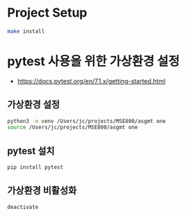 # Project Setup
```bash
make install
````



# pytest 사용을 위한 가상환경 설정
- https://docs.pytest.org/en/7.1.x/getting-started.html
## 가상환경 설정
```bash
python3 -m venv /Users/jc/projects/MSE800/asgmt one
source /Users/jc/projects/MSE800/asgmt one
```

## pytest 설치
```bash
pip install pytest
```

## 가상환경 비활성화
```bash
deactivate
```